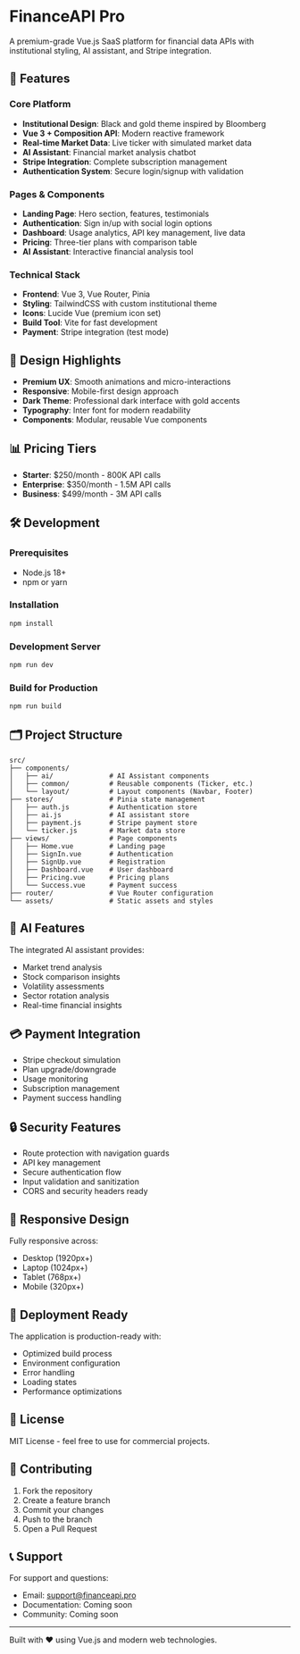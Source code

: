 # FinanceAPI Pro

A premium-grade Vue.js SaaS platform for financial data APIs with institutional styling, AI assistant, and Stripe integration.

## 🚀 Features

### Core Platform
- **Institutional Design**: Black and gold theme inspired by Bloomberg
- **Vue 3 + Composition API**: Modern reactive framework
- **Real-time Market Data**: Live ticker with simulated market data
- **AI Assistant**: Financial market analysis chatbot
- **Stripe Integration**: Complete subscription management
- **Authentication System**: Secure login/signup with validation

### Pages & Components
- **Landing Page**: Hero section, features, testimonials
- **Authentication**: Sign in/up with social login options
- **Dashboard**: Usage analytics, API key management, live data
- **Pricing**: Three-tier plans with comparison table
- **AI Assistant**: Interactive financial analysis tool

### Technical Stack
- **Frontend**: Vue 3, Vue Router, Pinia
- **Styling**: TailwindCSS with custom institutional theme
- **Icons**: Lucide Vue (premium icon set)
- **Build Tool**: Vite for fast development
- **Payment**: Stripe integration (test mode)

## 🎨 Design Highlights

- **Premium UX**: Smooth animations and micro-interactions
- **Responsive**: Mobile-first design approach
- **Dark Theme**: Professional dark interface with gold accents
- **Typography**: Inter font for modern readability
- **Components**: Modular, reusable Vue components

## 📊 Pricing Tiers

- **Starter**: $250/month - 800K API calls
- **Enterprise**: $350/month - 1.5M API calls
- **Business**: $499/month - 3M API calls

## 🛠️ Development

### Prerequisites
- Node.js 18+
- npm or yarn

### Installation
```bash
npm install
```

### Development Server
```bash
npm run dev
```

### Build for Production
```bash
npm run build
```

## 🗂️ Project Structure

```
src/
├── components/
│   ├── ai/              # AI Assistant components
│   ├── common/          # Reusable components (Ticker, etc.)
│   └── layout/          # Layout components (Navbar, Footer)
├── stores/              # Pinia state management
│   ├── auth.js          # Authentication store
│   ├── ai.js            # AI assistant store
│   ├── payment.js       # Stripe payment store
│   └── ticker.js        # Market data store
├── views/               # Page components
│   ├── Home.vue         # Landing page
│   ├── SignIn.vue       # Authentication
│   ├── SignUp.vue       # Registration
│   ├── Dashboard.vue    # User dashboard
│   ├── Pricing.vue      # Pricing plans
│   └── Success.vue      # Payment success
├── router/              # Vue Router configuration
└── assets/              # Static assets and styles
```

## 🤖 AI Features

The integrated AI assistant provides:
- Market trend analysis
- Stock comparison insights
- Volatility assessments
- Sector rotation analysis
- Real-time financial insights

## 💳 Payment Integration

- Stripe checkout simulation
- Plan upgrade/downgrade
- Usage monitoring
- Subscription management
- Payment success handling

## 🔒 Security Features

- Route protection with navigation guards
- API key management
- Secure authentication flow
- Input validation and sanitization
- CORS and security headers ready

## 📱 Responsive Design

Fully responsive across:
- Desktop (1920px+)
- Laptop (1024px+)
- Tablet (768px+)
- Mobile (320px+)

## 🚀 Deployment Ready

The application is production-ready with:
- Optimized build process
- Environment configuration
- Error handling
- Loading states
- Performance optimizations

## 📄 License

MIT License - feel free to use for commercial projects.

## 🤝 Contributing

1. Fork the repository
2. Create a feature branch
3. Commit your changes
4. Push to the branch
5. Open a Pull Request

## 📞 Support

For support and questions:
- Email: support@financeapi.pro
- Documentation: Coming soon
- Community: Coming soon

---

Built with ❤️ using Vue.js and modern web technologies.
